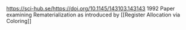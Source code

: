 https://sci-hub.se/https://doi.org/10.1145/143103.143143
1992 Paper examining Rematerialization as introduced by [[Register Allocation via Coloring]]